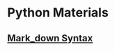 # Python Materials

## [Mark_down Syntax](https://docs.google.com/document/d/1bHT-F8FRCAKHJK1XpO7ntTQWz-EW5DcKfhmlUIuqqoo/edit)

## 
